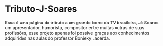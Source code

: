 # Tributo-J-Soares
Essa é uma página de tributo a um grande ícone da TV brasileira,  Jô Soares um apresentador, humorista, compositor entre muitas outras de suas profissões, esse projeto apenas foi possível graças aos conhecimentos adquiridos nas aulas do professor Bonieky Lacerda.
